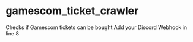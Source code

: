 # gamescom_ticket_crawler
Checks if Gamescom tickets can be bought
Add your Discord Webhook in line 8
